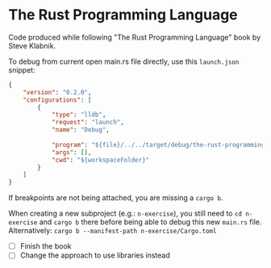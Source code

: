 # The Rust Programming Language
Code produced while following "The Rust Programming Language" book by Steve Klabnik.

To debug from current open main.rs file directly, use this `launch.json` snippet:

```json
{
    "version": "0.2.0",
    "configurations": [
        {
            "type": "lldb",
            "request": "launch",
            "name": "Debug",
            
            "program": "${file}/../../target/debug/the-rust-programming-language",
            "args": [],
            "cwd": "${workspaceFolder}"
        }
    ]
}
```

If breakpoints are not being attached, you are missing a `cargo b`.

When creating a new subproject (e.g.: `n-exercise`), you still need to `cd n-exercise` and `cargo b` there before being able to debug this new `main.rs` file.
Alternatively: `cargo b --manifest-path n-exercise/Cargo.toml`

- [ ] Finish the book
- [ ] Change the approach to use libraries instead